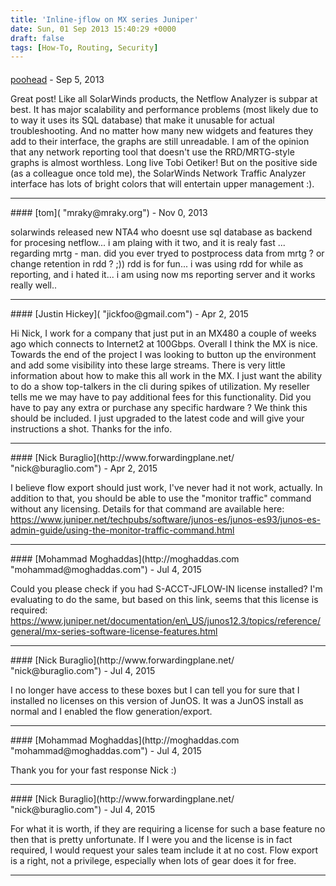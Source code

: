 ```yaml
---
title: 'Inline-jflow on MX series Juniper'
date: Sun, 01 Sep 2013 15:40:29 +0000
draft: false
tags: [How-To, Routing, Security]
---
```



#### 
[poohead]( "stuff@stuff.com") - <time datetime="2013-09-06 07:41:52">Sep 5, 2013</time>

Great post! Like all SolarWinds products, the Netflow Analyzer is subpar at best. It has major scalability and performance problems (most likely due to to way it uses its SQL database) that make it unusable for actual troubleshooting. And no matter how many new widgets and features they add to their interface, the graphs are still unreadable. I am of the opinion that any network reporting tool that doesn't use the RRD/MRTG-style graphs is almost worthless. Long live Tobi Oetiker! But on the positive side (as a colleague once told me), the SolarWinds Network Traffic Analyzer interface has lots of bright colors that will entertain upper management :).
<hr />
#### 
[tom]( "mraky@mraky.org") - <time datetime="2013-11-24 16:12:15">Nov 0, 2013</time>

solarwinds released new NTA4 who doesnt use sql database as backend for procesing netflow... i am plaing with it two, and it is realy fast ... regarding mrtg - man. did you ever tryed to postprocess data from mrtg ? or change retention in rdd ? ;)) rdd is for fun... i was using rdd for while as reporting, and i hated it... i am using now ms reporting server and it works really well..
<hr />
#### 
[Justin Hickey]( "jickfoo@gmail.com") - <time datetime="2015-04-14 09:54:00">Apr 2, 2015</time>

Hi Nick, I work for a company that just put in an MX480 a couple of weeks ago which connects to Internet2 at 100Gbps. Overall I think the MX is nice. Towards the end of the project I was looking to button up the environment and add some visibility into these large streams. There is very little information about how to make this all work in the MX. I just want the ability to do a show top-talkers in the cli during spikes of utilization. My reseller tells me we may have to pay additional fees for this functionality. Did you have to pay any extra or purchase any specific hardware ? We think this should be included. I just upgraded to the latest code and will give your instructions a shot. Thanks for the info.
<hr />
#### 
[Nick Buraglio](http://www.forwardingplane.net/ "nick@buraglio.com") - <time datetime="2015-04-14 10:48:00">Apr 2, 2015</time>

I believe flow export should just work, I've never had it not work, actually. In addition to that, you should be able to use the "monitor traffic" command without any licensing. Details for that command are available here: https://www.juniper.net/techpubs/software/junos-es/junos-es93/junos-es-admin-guide/using-the-monitor-traffic-command.html
<hr />
#### 
[Mohammad Moghaddas](http://moghaddas.com "mohammad@moghaddas.com") - <time datetime="2015-07-16 07:17:00">Jul 4, 2015</time>

Could you please check if you had S-ACCT-JFLOW-IN license installed? I'm evaluating to do the same, but based on this link, seems that this license is required: https://www.juniper.net/documentation/en\_US/junos12.3/topics/reference/general/mx-series-software-license-features.html
<hr />
#### 
[Nick Buraglio](http://www.forwardingplane.net/ "nick@buraglio.com") - <time datetime="2015-07-16 07:31:00">Jul 4, 2015</time>

I no longer have access to these boxes but I can tell you for sure that I installed no licenses on this version of JunOS. It was a JunOS install as normal and I enabled the flow generation/export.
<hr />
#### 
[Mohammad Moghaddas](http://moghaddas.com "mohammad@moghaddas.com") - <time datetime="2015-07-16 07:32:00">Jul 4, 2015</time>

Thank you for your fast response Nick :)
<hr />
#### 
[Nick Buraglio](http://www.forwardingplane.net/ "nick@buraglio.com") - <time datetime="2015-07-16 07:34:00">Jul 4, 2015</time>

For what it is worth, if they are requiring a license for such a base feature no then that is pretty unfortunate. If I were you and the license is in fact required, I would request your sales team include it at no cost. Flow export is a right, not a privilege, especially when lots of gear does it for free.
<hr />
